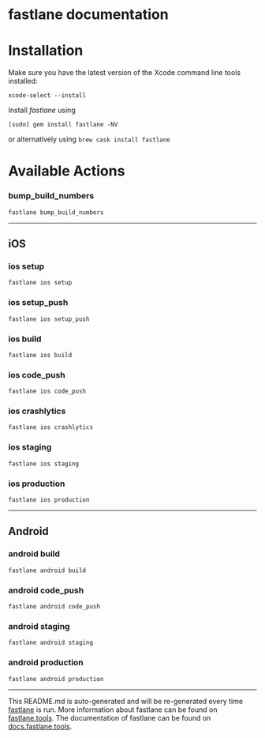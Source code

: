 fastlane documentation
================
# Installation

Make sure you have the latest version of the Xcode command line tools installed:

```
xcode-select --install
```

Install _fastlane_ using
```
[sudo] gem install fastlane -NV
```
or alternatively using `brew cask install fastlane`

# Available Actions
### bump_build_numbers
```
fastlane bump_build_numbers
```


----

## iOS
### ios setup
```
fastlane ios setup
```

### ios setup_push
```
fastlane ios setup_push
```

### ios build
```
fastlane ios build
```

### ios code_push
```
fastlane ios code_push
```

### ios crashlytics
```
fastlane ios crashlytics
```

### ios staging
```
fastlane ios staging
```

### ios production
```
fastlane ios production
```


----

## Android
### android build
```
fastlane android build
```

### android code_push
```
fastlane android code_push
```

### android staging
```
fastlane android staging
```

### android production
```
fastlane android production
```


----

This README.md is auto-generated and will be re-generated every time [fastlane](https://fastlane.tools) is run.
More information about fastlane can be found on [fastlane.tools](https://fastlane.tools).
The documentation of fastlane can be found on [docs.fastlane.tools](https://docs.fastlane.tools).

